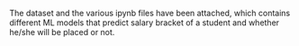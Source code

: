 The dataset and the various ipynb files have been attached, which contains different ML models that predict salary bracket of a student and whether he/she will be placed or not.
